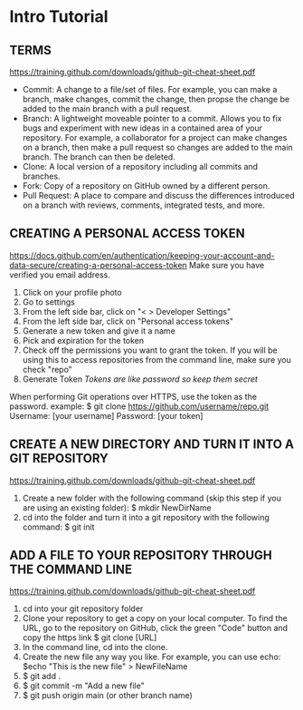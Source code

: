 # Intro Tutorial

## TERMS
https://training.github.com/downloads/github-git-cheat-sheet.pdf

- Commit: A change to a file/set of files. For example, you can make a branch, make changes, commit the change, then propse the change be added to the 
main branch with a pull request.
- Branch: A lightweight moveable pointer to a commit. Allows you to fix bugs and experiment with new ideas in a contained area of your repository. 
For example, a collaborator for a project can make changes on a branch, then make a pull request so changes are added to the main branch. 
The branch can then be deleted.
- Clone: A local version of a repository including all commits and branches. 
- Fork: Copy of a repository on GitHub owned by a different person. 
- Pull Request: A place to compare and discuss the differences introduced on a branch with reviews, comments, integrated tests, and more. 


## CREATING A PERSONAL ACCESS TOKEN
https://docs.github.com/en/authentication/keeping-your-account-and-data-secure/creating-a-personal-access-token
Make sure you have verified you email address. 
1. Click on your profile photo
2. Go to settings
3. From the left side bar, click on "< > Developer Settings"
4. From the left side bar, click on "Personal access tokens"
5. Generate a new token and give it a name
6. Pick and expiration for the token
7. Check off the permissions you want to grant the token. If you will be using this to access repositories from the command line, make sure you check "repo"
8. Generate Token
*Tokens are like password so keep them secret*

When performing Git operations over HTTPS, use the token as the password. 
example:
$ git clone https://github.com/username/repo.git
Username: [your username]
Password: [your token]


## CREATE A NEW DIRECTORY AND TURN IT INTO A GIT REPOSITORY
https://training.github.com/downloads/github-git-cheat-sheet.pdf
1. Create a new folder with the following command (skip this step if you are using an existing folder):
$ mkdir NewDirName
2. cd into the folder and turn it into a git repository with the following command:
$ git init


## ADD A FILE TO YOUR REPOSITORY THROUGH THE COMMAND LINE
https://training.github.com/downloads/github-git-cheat-sheet.pdf
1. cd into your git repository folder
2. Clone your repository to get a copy on your local computer. 
To find the URL, go to the repository on GitHub, click the green "Code" button and copy the https link
$ git clone [URL]
3. In the command line, cd into the clone. 
4. Create the new file any way you like. For example, you can use echo:
$echo "This is the new file" > NewFileName
5. $ git add .
6. $ git commit -m "Add a new file"
7. $ git push origin main (or other branch name)
